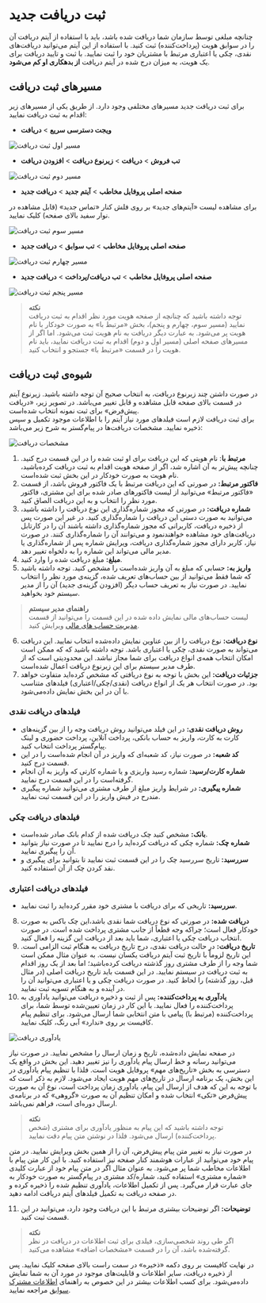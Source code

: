 #  ثبت دریافت جدید
چنانچه مبلغی توسط سازمان شما دریافت شده باشد، باید با استفاده از آیتم دریافت آن را در سوابق هویت (پرداخت‌کننده) ثبت کنید. با استفاده از این آیتم می‌توانید دریافت‌های نقدی، چکی یا اعتباری مرتبط با مشتریان خود را ثبت نمایید. با ثبت و تایید دریافت برای یک هویت، به میزان درج شده در آیتم دریافت **از بدهکاری او کم می‌شود**. 

## مسیر‌های ثبت دریافت
برای ثبت دریافت جدید مسیرهای‌ مختلفی وجود دارد. از طریق یکی از مسیرهای زیر اقدام به ثبت دریافت نمایید:<br>

- **ویجت دسترسی سریع** > **دریافت**

![مسیر اول ثبت دریافت](./Images/new-receipt-method1_2.8.3.png)

- **تب فروش** > **دریافت** > **زیرنوع دریافت** > **افزودن دریافت**

![مسیر دوم ثبت دریافت](./Images/new-receipt-method2_2.8.3.png)

- **صفحه اصلی پروفایل مخاطب** > **آیتم جدید** > **دریافت جدید**

برای مشاهده لیست «آیتم‌های جدید» بر روی فلش کنار «تماس جدید» (قابل مشاهده در نوار سفید بالای صفحه) کلیک نمایید.

![مسیر سوم ثبت دریافت](./Images/new-receipt-method3_2.8.3.png)

- **صفحه اصلی پروفایل مخاطب** > **تب سوابق** > **دریافت جدید**

![مسیر چهارم ثبت دریافت](./Images/new-receipt-method4_2.8.3.png)

- **صفحه اصلی پروفایل مخاطب** > **تب دریافت/پرداخت** > **دریافت جدید**

![مسیر پنجم ثبت دریافت](./Images/new-receipt-method5_2.8.3.png)

> **نکته**<br>
> توجه داشته باشید که چنانچه از صفحه هویت مورد نظر اقدام به ثبت دریافت نمایید (مسیر سوم، چهارم و پنجم)، بخش «مرتبط با» به صورت خودکار با نام هویت پر می‌شود. به عبارت دیگر دریافت به نام هویت ثبت می‌شود. اما اگر از مسیرهای صفحه اصلی (مسیر اول و دوم) اقدام به ثبت دریافت نمایید، باید نام هویت را در قسمت «مرتبط با» جستجو و انتخاب کنید.<br>

## شیوه‌ی ثبت دریافت
در صورت داشتن چند زیرنوع دریافت، به انتخاب صحیح آن توجه داشته باشید. زیرنوع آیتم در قسمت بالای صفحه قابل مشاهده و قابل تغییر می‌باشد. در تصویر زیر، «دریافت پیش‌فرض» برای ثبت نمونه انتخاب شده‌است.<br>
برای ثبت دریافت لازم است فیلدهای مورد نیاز آیتم را با اطلاعات موجود تکمیل و سپس ذخیره نمایید. مشخصات دریافت‌ها در پیام‌گستر به شرح زیر می‌باشد:

![مشخصات دریافت](./Images/Receipt-information.png)

1. **مرتبط با**: نام هویتی که این دریافت برای او ثبت شده را در این قسمت درج کنید. چنانچه پیش‌تر به آن اشاره شد، اگر از صفحه هویت اقدام به ثبت دریافت کرده‌باشید، نام هویت به صورت خودکار در این بخش ثبت شده‌است.<br>
2. **فاکتور مرتبط:** در صورتی که این دریافت مرتبط با یک فاکتور فروش باشد، از قسمت «فاکتور مرتبط» می‌توانید از لیست فاکتورهای صادر شده برای این مشتری، فاکتور مورد نظر را انتخاب و به این دریافت الصاق کنید.<br>
3. **شماره دریافت:** در صورتی که مجوز شماره‌گذاری این نوع دریافت را داشته باشید، می‌توانید به صورت دستی این دریافت را شماره‌گذاری کنید. در غیر این صورت پس از ذخیره دریافت، کاربرانی که مجوز شماره‌گذاری داشته باشند آن را در کارتابل دریافت‌های خود مشاهده خواهند‌نمود و می‌توانند آن را شماره‌گذاری کنند. در صورت نیاز، کاربر دارای مجوز شماره‌گذاری دریافت، ویرایش شماره پس از شماره‌گذاری یا مدیر مالی می‌تواند این شماره را به دلخواه تغییر دهد.<br>
4. **مبلغ:** مبلغ دریافت شده را وارد کنید.<br>
5. **واریز به:** حسابی که مبلغ به آن واریز شده‌است را مشخص کنید. توجه داشته باشید که شما فقط می‌توانید از بین حساب‌‌های تعریف شده، گزینه‌ی مورد نظر را انتخاب نمایید. در صورت نیاز به تعریف حساب دیگر (افزودن گزینه‌ی جدید) آن را از مدیر سیستم خود بخواهید.<br>

> **راهنمای مدیر سیستم**<br>
> لیست حساب‌های مالی نمایش داده شده در این قسمت را می‌توانید از قسمت [مدیریت حساب های مالی](https://github.com/1stco/PayamGostarDocs/blob/master/Help/Basic-Information/Financial-account-management/Financial-account-management.md) ویرایش کنید.<br>

6. **نوع دریافت:** نوع دریافت را از بین عناوین نمایش داده‌شده انتخاب نمایید. این دریافت می‌تواند به صورت نقدی، چکی یا اعتباری باشد. توجه داشته باشید که که ممکن است امکان انتخاب همه‌ی انواع دریافت برای شما مجاز نباشد. این محدودیتی است که از طرف مدیر سیستم برای این زیرنوع دریافت اعمال شده‌است.<br>
7. **جزئیات دریافت:** این بخش با توجه به نوع دریافتی که مشخص کرده‌اید متفاوت خواهد بود. در صورت انتخاب هر یک از انواع دریافت (نقدی/چکی/اعتباری) فیلدهای متناسب با آن در این بخش نمایش داده‌می‌شود.

### فیلدهای دریافت نقدی
- **روش دریافت نقدی:** در این فیلد می‌توانید روش دریافت وجه را از بین گزینه‌های کارت به کارت، واریز به حساب بانکی، پرداخت آنلاین، پرداخت حضوری و لینک پیام‌گستر پرداخت انتخاب کنید.
- **کد شعبه:** در صورت نیاز، کد شعبه‌ای که واریز در آن انجام شده‌است را در این قسمت درج کنید.
- **شماره کارت/رسید:** شماره رسید واریزی و یا شماره کارتی که واریز به آن انجام گرفته‌است را در این قسمت درج نمایید.
- **شماره پیگیری:** در شرایط واریز مبلغ از طرف مشتری می‌توانید شماره پیگیری مندرح در فیش واریز را در این قسمت ثبت نمایید.

### فیلدهای دریافت چکی
- **بانک:** مشخص کنید چک دریافت شده از کدام بانک صادر شده‌است.
- **شماره چک:** شماره چکی که دریافت کرده‌اید را درج نمایید تا در صورت نیاز بتوانید آن را پیگیری نمایید.
- **سررسید:** تاریخ سررسید چک را در این قسمت ثبت نمایید تا بتوانید برای پیگیری و نقد کردن چک از آن استفاده کنید.

### فیلدهای دریافت اعتباری
- **سررسید:** تاریخی که برای دریافت با مشتری خود مقرر کرده‌اید را ثبت نمایید.

8. **دریافت شده:** در صورتی که نوع دریافت شما نقدی باشد،‌این چک باکس به صورت خودکار فعال است؛ چراکه وجه قطعاً از جانب مشتری پرداخت شده است. در صورت انتخاب دریافت چکی یا اعتباری، شما باید بعد از دریافت این گزینه را فعال کنید.<br>
9. **تاریخ دریافت:** در حالت دریافت نقدی،‌ درج تاریخ دریافت به هنگام ثبت الزامی است. این تاریخ لزوماً با تاریخ ثبت آیتم دریافت یکسان نیست. به عنوان مثال ممکن است شما وجه را از طرف مشتری روز گذشته دریافت کرده‌باشید؛ اما بعد از یک روز اقدام به ثبت دریافت در سیستم نمایید. در این قسمت باید تاریخ دریافت اصلی (در مثال قبل، روز گذشته) را لحاظ کنید. در صورت دریافت چکی و یا اعتباری می‌توانید آن را در آینده و به هنگام تسویه ثبت نمایید.<br>
10. **یادآوری به پرداخت‌کننده:** پس از ثبت و ذخیره دریافت می‌توانید یادآوری به پرداخت‌کننده را فعال نمایید. با این کار در زمان تعیین‌شده توسط شما،‌ برای پرداخت‌کننده (مرتبط با) پیامی با متن انتخابی شما ارسال می‌شود. برای تنظیم پیام کافیست بر روی «ندارد» آبی رنگ،‌ کلیک نمایید.<br>

![یادآوری دریافت](./Images/Receipt-reminder-2.8.3.png)

در صفحه نمایش داده‌شده، تاریخ و زمان ارسال را مشخص نمایید. در صورت نیاز می‌توانید رسانه و خط ارسال پیام یادآوری را نیز تغییر دهید. این بخش در واقع یک دسترسی به بخش «تاریخ‌های مهم» پروفایل هویت است. فلذا با تنظیم پیام یادآوری در این بخش، یک برنامه ارسال در تاریخ‌های مهم هویت ایجاد می‌شود. لازم به ذکر است که با توجه به این که هدف از ارسال این پیام، یادآوری زمان پرداخت است، نوع آن به صورت پیش‌فرض «تکی» انتخاب شده و امکان تنظیم آن به صورت «گروهی» که در برنامه‌ی ارسال دوره‌ای است، فراهم نمی‌باشد. <br>

> **نکته**<br>
> توجه داشته باشید که این پیام به منظور یادآوری برای مشتری (شخص پرداخت‌کننده) ارسال می‌شود. فلذا در نوشتن متن پیام دقت نمایید.<br>

در صورت نیاز به تغییر متن پیام پیش‌فرض، آن را از همین بخش ویرایش نمایید. در متن پیام خود می‌توانید از عبارات هوشمند کنار صفحه نیز استفاده کنید. با این کار متن پیام با اطلاعات مخاطب شما پر می‌شود. به عنوان مثال اگر در متن پیام خود از عبارت کلیدی «شماره مشتری» استفاده کنید، شماره/کد مشتری در پیام‌گستر به صورت خودکار به جای عبارت قرار می‌گیرد. پس از تکمیل اطلاعات، یادآوری تنظیم شده را ذخیره کرده و در صفحه دریافت به تکمیل فیلدهای آیتم دریافت ادامه دهید.<br>

11. **توضیحات:** اگر توضیحات بیشتری مرتبط با این دریافت وجود دارد، می‌توانید در این قسمت ثبت کنید.

> **نکته**<br> 
> اگر طی روند شخصی‌سازی، فیلدی برای ثبت اطلاعات در دریافت در نظر گرفته‌شده باشد، آن را در  قسمت «مشخصات اضافه» مشاهده می‌کنید.<br>

در نهایت کافیست بر روی دکمه «ذخیره» در سمت راست بالای صفحه کلیک نمایید. پس از ذخیره دریافت، سایر اطلاعات و قابلیت‌های موجود در مورد آن به شما نمایش داده‌می‌شود. برای کسب اطلاعات بیشتر در این خصوص به راهنمای [ اطلاعات مشترک سوابق](https://github.com/1stco/PayamGostarDocs/blob/master/Help/Integrated-bank/Database/Records/Joint-record-information/Joint-record-information.md) مراجعه نمایید.<br>
